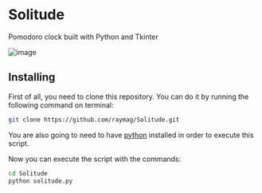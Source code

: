 # Solitude
Pomodoro clock built with Python and Tkinter

![image](https://user-images.githubusercontent.com/29918030/97791549-3f983380-1bb2-11eb-9493-5ef483ee806b.png)

## Installing

First of all, you need to clone this repository. You can do it by running the following command on terminal:
```bash
git clone https://github.com/raymag/Solitude.git
```

You are also going to need to have [python](https://www.python.org/) installed in order to execute this script.

Now you can execute the script with the commands:
```bash
cd Solitude
python solitude.py
```
